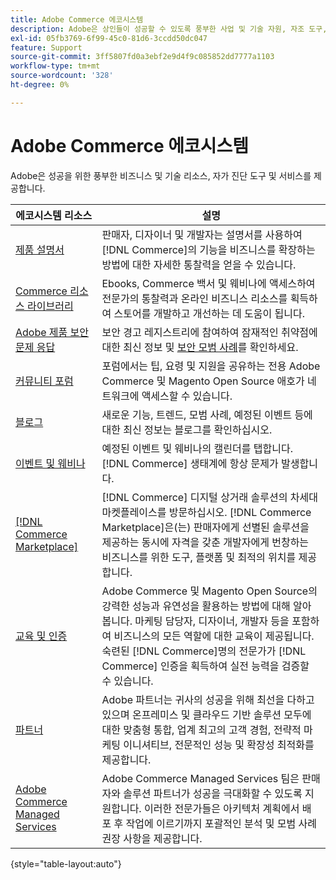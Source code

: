 ```yaml
---
title: Adobe Commerce 에코시스템
description: Adobe은 상인들이 성공할 수 있도록 풍부한 사업 및 기술 자원, 자조 도구, 서비스를 제공한다.
exl-id: 05fb3769-6f99-45c0-81d6-3ccdd50dc047
feature: Support
source-git-commit: 3ff5807fd0a3ebf2e9d4f9c085852dd7777a1103
workflow-type: tm+mt
source-wordcount: '328'
ht-degree: 0%

---
```


# Adobe Commerce 에코시스템

Adobe은 성공을 위한 풍부한 비즈니스 및 기술 리소스, 자가 진단 도구 및 서비스를 제공합니다.

| 에코시스템 리소스 | 설명 |
| ------------------ | ----------- |
| [제품 설명서][1] | 판매자, 디자이너 및 개발자는 설명서를 사용하여 [!DNL Commerce]의 기능을 비즈니스를 확장하는 방법에 대한 자세한 통찰력을 얻을 수 있습니다. |
| [Commerce 리소스 라이브러리][3] | Ebooks, Commerce 백서 및 웨비나에 액세스하여 전문가의 통찰력과 온라인 비즈니스 리소스를 획득하여 스토어를 개발하고 개선하는 데 도움이 됩니다. |
| [Adobe 제품 보안 문제 응답][4] | 보안 경고 레지스트리에 참여하여 잠재적인 취약점에 대한 최신 정보 및 [보안 모범 사례][5]를 확인하세요. |
| [커뮤니티 포럼][6] | 포럼에서는 팁, 요령 및 지원을 공유하는 전용 Adobe Commerce 및 Magento Open Source 애호가 네트워크에 액세스할 수 있습니다. |
| [블로그][7] | 새로운 기능, 트렌드, 모범 사례, 예정된 이벤트 등에 대한 최신 정보는 블로그를 확인하십시오. |
| [이벤트 및 웨비나][8] | 예정된 이벤트 및 웨비나의 캘린더를 탭합니다. [!DNL Commerce] 생태계에 항상 문제가 발생합니다. |
| [[!DNL Commerce Marketplace]][9] | [!DNL Commerce] 디지털 상거래 솔루션의 차세대 마켓플레이스를 방문하십시오. [!DNL Commerce Marketplace]은(는) 판매자에게 선별된 솔루션을 제공하는 동시에 자격을 갖춘 개발자에게 번창하는 비즈니스를 위한 도구, 플랫폼 및 최적의 위치를 제공합니다. |
| [교육 및 인증][10] | Adobe Commerce 및 Magento Open Source의 강력한 성능과 유연성을 활용하는 방법에 대해 알아봅니다. 마케팅 담당자, 디자이너, 개발자 등을 포함하여 비즈니스의 모든 역할에 대한 교육이 제공됩니다. 숙련된 [!DNL Commerce]명의 전문가가 [!DNL Commerce] 인증을 획득하여 실전 능력을 검증할 수 있습니다. |
| [파트너][12] | Adobe 파트너는 귀사의 성공을 위해 최선을 다하고 있으며 온프레미스 및 클라우드 기반 솔루션 모두에 대한 맞춤형 통합, 업계 최고의 고객 경험, 전략적 마케팅 이니셔티브, 전문적인 성능 및 확장성 최적화를 제공합니다. |
| [Adobe Commerce Managed Services][13] | Adobe Commerce Managed Services 팀은 판매자와 솔루션 파트너가 성공을 극대화할 수 있도록 지원합니다. 이러한 전문가들은 아키텍처 계획에서 배포 후 작업에 이르기까지 포괄적인 분석 및 모범 사례 권장 사항을 제공합니다. |

{style="table-layout:auto"}

[1]: https://experienceleague.adobe.com/docs/commerce.html?lang=ko
[3]: https://business.adobe.com/kr/resources/main.html?Products+%26+Services=Commerce%252CCommerce%2520Cloud
[4]: https://helpx.adobe.com/kr/security.html
[5]: https://www.adobe.com/content/dam/cc/en/security/pdfs/Adobe-Magento-Commerce-Best-Practices-Guide.pdf
[6]: https://community.magento.com/
[7]: https://business.adobe.com/kr/blog/
[8]: https://www.adobe.com/events.html
[9]: https://marketplace.magento.com/
[10]: https://learning.adobe.com/catalog.html?solution=Adobe%20Commerce
[12]: https://business.adobe.com/kr/products/magento/partners.html
[13]: https://business.adobe.com/kr/products/magento/fully-managed-service.html
